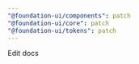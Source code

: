```yaml
---
"@foundation-ui/components": patch
"@foundation-ui/core": patch
"@foundation-ui/tokens": patch
---
```


Edit docs
